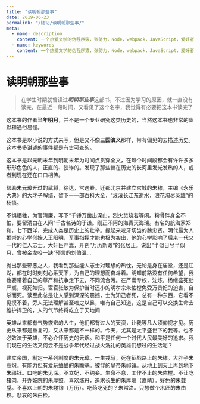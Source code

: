 ```yaml
---
title: "读明朝那些事"
date: 2019-06-23
permalink: "/随记/读明朝那些事/"
meta:
  - name: description
    content: 一个热爱文学的伪程序猿，张努力，Node，webpack，JavaScript，爱好者，博客
  - name: keywords
    content: 一个热爱文学的伪程序猿，张努力，Node，webpack，JavaScript，爱好者，博客
---
```

# 读明朝那些事

> 在学生时期就曾读过***明朝那些事***这部书，不过因为学习的原因，就一直没有读完，在最近一段时间，又看见了这个名字，我觉得有必要把这本书读完了



这本书的作者**当年明月**，并不是一个专业研究这类历史的，当然这本书也非常的幽默和通俗易懂。

这本书是以小说的方式来写，但是又不像**三国演义**那样，带有偏见的去描述历史。这本书多讲述的事件都是有史可查的。


这本书是以元朝末年到明朝末年为时间点贯穿全文，在每个时间段都会有许许多多形形色色的人，正直的、狡诈的。发现了那些曾在历史的长河里发光发热的人，或者到现在还在口口相传。

帮助朱元璋开过的武将，徐达，常遇春。迁都北京并建立宫城的朱棣，主编《永乐大典》的大才子解缙，留下一一部百科大全，“滚滚长江东逝水，浪花淘尽英雄”的杨慎。

不惧牺牲，为官清廉，写下“千锤万凿出深山，烈火焚烧若等闲。粉骨碎身全不怕，要留清白在人间”千古名诗的于谦。刚正不阿的海青天海瑞。有名的航海家郑和，七下西洋，完成人类是历史上的壮举。提起来咬牙切齿的魏忠贤。明代最为人推崇的心学创始人王阳明，军事指挥才能也极为突出，他的心学影响了后来一代又一代的仁人志士。大奸臣严嵩，开创”万历新政“的张居正。说出”半似日兮半似月，曾被金龙咬一缺“预言的刘伯温...

抛出那些邪恶之人，我看到那些能人志士对理想的热忱，无论是身在庙堂，还是江湖，都在时时刻刻心系天下，为自己的理想而奋斗着。明知前路没有任何希望，我也要带着自己的尊严和抗争走下去，不同流合污。在严嵩专权，沈炼，杨继盛死劾严嵩，视死如归。宦官张敏为保护当时还小的明孝宗朱佑樘免受万贵妃的迫害，自杀而死。读至此总是让人感到深深的震撼，士为知己者死，总有一种东西，它看不见摸不着，旁人无法理解甚至嗤之以鼻，唯有自己知道，这是自己可以交换生命去维护捍卫的，人的气节终将屹立于天地间

英雄从来都有气势恢宏的人生，他们都有过人的天资，让我等凡人须仰视才见。历史从来都是重复的，又从来都是不一样的。今天，尤其是太平盛世下的我等。也不必效法于英雄，不必介怀历史的云烟。和平是任何一个时代人民最美好的追求。我们现在的生活又何尝不是战争年代经过战火洗礼的英雄们想过的生活呢？



建立帝国，制定一系列制度的朱元璋。一生戎马，死在征战路上的朱棣。大胖子朱高炽。有能力但有爱玩蛐蛐的朱瞻基。被俘的皇帝朱祁镇。从地上到天上再到地下朱祁钰。口吃的朱见深。不立妃，不纳妾。生命不息，工作不止的朱佑樘。不让吃猪肉，开办妓院的朱厚照。喜欢炼丹，追求长生的朱厚熜（嘉靖）。好色的朱载垕。不喜欢上朝的朱翊钧（万历）。吃药吃死的？朱常洛。只想做个木匠的朱由校。悲哀的朱由检。



